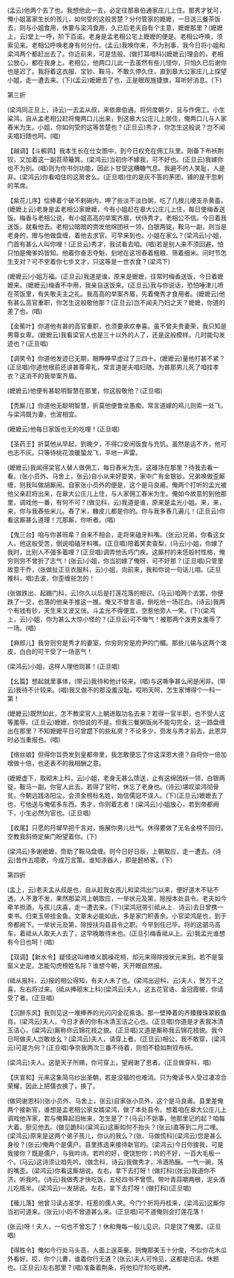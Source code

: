 <!-- { "loadSidebar": true } -->
(孟云)他两个去了也，我想他此一去，必定往那皋伯通家庄儿上住。那秀才犹可，俺小姐富家生长的孩儿，如何受的这般苦楚？分付管家的嬷嬷，一日送三餐茶饭去，则与小姐食用，休要与梁鸿食用，久已后老夫自有个主意，嬷嬷那里？(嬷嬷上，云)堂上一呼，阶下百诺。老身是孟老相公宅上嬷嬷的便是。老相公呼唤，须索见来。老相公呼唤老身有何分付。(孟云)我唤你来，不为别事，我今日将小姐和梁鸿两个都赶出去了。你近前来，可是恁般。(做打耳喑科)(嬷嬷云)理会的，老相公放心，都在我身上。老相公，他两口儿此一去虽然有些儿怪你，只怕久已后谢你也是迟了。我将着这衣服、宝钞、鞍马，不敢久停久住，直到皋大公家庄儿上探望小姐，走一遭去来。(下)(孟云)嬷嬷去了也，正是眼观旌捷旗，耳听好消息。(下)

第三折

(梁鸿同正旦上，诗云)一去孟从叔，来依皋伯通。将何度朝夕，且与作佣工。小生粱鸿，自从孟老相公赶将俺两口儿出来，到这皋大公庄儿上居住，俺两口儿与人家舂米为生。小姐，你如何受的这等苦楚也？(正旦云)秀才，你怎生这般说？岂不闻夫唱妇随也呵。(唱)

【越调】【斗鹌鹑】我本生长在仕女图中，到今日权充在佣工队里。刚备下布袄荆钗，又加着这一副苕帚簸箕。(梁鸿云)当初你不嫁我，可不好也。(正旦云)我嫁你也不为别。(唱)则为你书剑功能，因此卜甘受这糟糠气息。我避不的人笑耻，人是非。(梁鸿云)你看咱住的这房舍么。(正旦唱)住的是灰不答的茅团，铺的是干忽剌的苇席。

【紫花儿序】恰捧着个破不剌碗内，呷了些淡不淡白粥，吃了几根儿哽支杀黄齑。(嬷嬷上云)老身是孟老相公家嬷嬷，今有小姐赶在皋大公庄儿上住，每日使梅香送饭。梅香与老相公说，有小姐高高的举案齐眉，伏侍秀才。老相公不信。今日着我送饭，就看他去。老相公暗暗的赍发他绵团袄一领，白银两锭，鞍马一副，则当是老身的，赠与他做盘缠，着他去求官。可早来到也。小姐在家么？(梁鸿云)小姐，门首有甚么人叫你哩！(正旦云)秀才，我试看去咱。(唱)若是别人来不须回避，怕只怕是俺爹妈皆知。他着你奋志夺魁，刬地在这坦舂着粗粮．筛着细米。问时节怎生支对？可不空着你七步文才，只这等是一世衣食？(梁鸿下)

(嬷嬷云)小姐万福。(正旦云)我道是谁，原来是嬷嬷，往常时梅香送饭，今日着嬷嬷来。(嬷嬷云)梅香不中用，我亲自送饭来。(正旦云)我与你说话，恐怕唾津儿喷在茶饭里，有失敬夫主之礼。我高高的举案齐眉，先着俺秀才食用者。(嬷嬷云)他有甚么高官重职，你怎生这般敬他那？(正旦云)岂不闻夫乃妇之天？嬷嬷，你道的差了也。(唱)

【金蕉叶】你道他有甚的高官重职，也须要承欢奉喜。虽不曾夫贵妻荣，我只知是男尊女卑。(嬷嬷云)我看梁官人也是三十以外的人了，还是这般模样。几时能勾发迹也？(正旦唱)

【调笑令】你道他发迹已无期，眼睁睁早虚过了三四十。(嬷嬷云)量他打甚不紧？(正旦唱)你道他根前还讲甚尊卑礼，常言道是夫唱妇随。为甚那男儿死了咱挂孝衣？这消不的我举案齐眉。

(嬷嬷云)他便有甚聪明智慧在那里，你这般敬他？(正旦唱)

【秃厮儿】你道他无聪明智慧，折莫他便鲁坌愚痴，常言道嫁的鸡儿则索一处飞，与梁鸿既为妻，也波相宜。

(嬷嬷云)他每日家饭也无的吃哩！(正旦唱)

【圣药王】折莫他从早起，到晚夕，不得口安闲饭食与充饥。虽然是运不齐，他可也志不灰。只等待桃花浪暖蛰龙飞，平地一声雷。

(嬷嬷云)我闻得梁官人替人做佣工，每日舂米为生。这碓场在那里？待我去看一看。(张小员外、马舍上，张云)自小从来好耍笑，家中广有金银钞。兄弟唤做歪厮缠，则我叫做胡厮闹。自家张小员外的便是，这个是马良甫。俺两个打听的孟光被他父亲赶将出来，在皋大公庄儿上住，与人家佣工舂米为生。俺如今故意的到他那里，调戏他一番，有何不可？(做见科，云)我道是谁，原来是孟光小姐。来，来，来，你与我舂些米儿。舂了米，糠皮儿都是你的。你与我多舂几遍儿！(正旦云)你看这厮甚么道理！兀那厮，你听者。(唱)

【鬼三台】咱与你甚班辈？自来不相会，走将来磕牙料嘴。(张云)兄弟，你看这女人，他这般受苦，倒说咱磕牙料嘴。(正旦唱)陪着笑卖查梨，(马云)小姐，你嫁了我时，比别人不强多着哩？(正旦唱)调弄他舌巧门疾。这厮村的来恁般村性格，俺穷则穷不曾折了志气！(张云)小姐，你当初嫁了俺呀，可不好那？(正旦唱)只管里故意干乔，(张做扯正旦衣服科，云)小姐，向前来，我和你说一句话儿咱。(正旦推科，唱)去波，你歪缠些怎的！

(张做跌出、起踢门科，云)你久以后是打莲花落的相识。(马云)咱两个去罢，你便跌了一交，也落的他亲手推这一推。俺又不曾言语，倒吃他一场花白。(诗云)我两个有钱有钞，天生来又波又俏。斗孟光不得便宜，空惹他旁人一笑。(下)(梁鸿上，云)小姐，你为甚么大惊小怪的？(正旦云)可不悔气！被那两个泼男女羞辱了一场。(唱)

【麻郎儿】我穷则穷是秀才的妻室，你穷则穷是府尹的门楣。那些儿输与这两个泼皮，白白的可干受了一场恶气！

(梁鸿云)小姐，这样人理他则甚！(正旦唱)

【幺篇】想起就里事体，(带云)我待和他计较来。(唱)与这嘶争甚么闲是闲非。(带云)我待不计较来。(唱)我又做不的那没羞没耻。哎哟天呵，怎生家博得个一科一第！

(嬷嬷云)既然如此，怎不教梁官人上朝进取功名去来？若得一官半职，也不受人这等羞辱。(正旦云)嬷嬷，你怕说的不是。但我三餐粥饭尚不能勾完全，这一路盘缠出在那里？不知嬷嬷平日可曾趱下的些私房？不论多少，赍发与秀才前去，此恩异时必当重报也。(唱)

【络丝娘】但得你旨赍发到皇都帝里，我怎敢便忘了你这深恩大德？自将你一倍加增做十倍，也还表不的我相酬之意。

(嬷嬷虚下，取砌末上科，云)小姐，老身无甚么馈送，止有这绵团袄一领，白银两锭，鞍马一副。你官人此去，若得了官时，休忘了老身也。(诗云)堪叹梁鸿彻骨贫，今朝远践洛阳尘。会须金榜标名姓，始信儒冠不误人。(下)(正旦云)嬷嬷去了也，亏他送与俺偌多东西。秀才，你则着志者！(粱鸿云)小姐放心，若到帝都阙下，小生必然为官也。(正旦唱)

【收尾】只愿的丹墀早把千言对，施展你男儿壮气。休得要做了无名金榜不回归，空教我斜倚定柴门盼望着你。(下)

(梁鸿云)多谢嬷嬷，赍助了鞍马盘缠。则今日好日辰，上朝取应，走一遭去。(诗云)昔作五噫歌，今成万言策。谁知涤器人，即是题桥客。(下)

第四折

(孟上，云)老夫孟从叔是也，自从赶我女孩儿和梁鸿出门以来，便好道木不钻不透，人不激不发，果然那梁鸿上朝取应，一举状元及第，除授本处县令。老夫如今牵羊担酒，与孩儿庆喜，走一遭去来。(下)(梁鸿冠带引祗从上．诗云)去日曾携一束书。归束玉带挂金鱼。文章未必能如此，多是家门积善余。小官梁鸿是也，到于帝都阙下。一举状元及第，除授扶沟县县令之职。今早到任已毕。将的这驷马高车，着祗从人取夫人去了，这早晚敢待末也。(正旦引梅香祗从上。云)我孟光谁想有今日也呵！(唱)

【双调】【新水令】疑怪这叫喳喳义鹊噪花梢，却元来得除授状元来到。若不是萤窗义史足。怎能勾虎榜姓名际？谁想今朝，天开眼自然报。

(祗从报科，云)报的相公得知，有夫人未了也。(梁鸿出迎科，云)夫人，贺万千之喜，左右将过来。(祗从捧砌末上科)(梁鸿云)夫人，这五花官诰、金冠霞帔，你请受了者。(正旦唱)

【沉醉东风】我则见这一堆捧养的光闪闪金花紫诰。那一壁捧着的齐臻臻珠翠鲛鱼肖。(梁鸿云)夫人，今日才表的你有冰清玉洁之心也。(正旦唱)你道是才表我冰清玉洁心，(粱鸿云)厮称你云锦花枝之貌。(正旦唱)又道是厮称我云锦花枝貌。我今日呵做夫人岂敢妆幺？(梁鸿云)夫人，请穿上者。(正旦云)相公，我不敢穿，(梁鸿云)可是为何？(正旦唱)争奈我两次三番不待着，则怕不稳如荆钗布袄。

(梁鸿云)夫人。这是天子所赐，你可穿上，望阙谢了恩者。(正旦做穿科，唱)

【庆宣和】元来这象简乌纱出圣朝，若是没福的也难消。只为俺读书人受过凄凉合荣耀，因此上把儒衣换了，换了。

(做同谢恩科)(张小员外、马舍上，张云)自家张小员外，这个是马良甫。县里差俺两个接新官，谁想是孟老相公家女婿梁鸿，做了本处县令。想着咱在皋大公庄儿上调戏他浑家，若与俺算起旧帐来，怎生是了？(马云)不妨事，他那里记的起？咱每大着。胆见他去。(做见跪科)(粱鸿云)这厮如何不抬头？(张云)直等到二月二哩。(梁鸿云)原来是这两个弟子孩儿，你认的我么？(张、马做慌科)(梁鸿云)您是甚么身役？(张云)俺两个是儒户。县里拣选来接待新官的。(梁鸿云)今日你接我，可是我接你？既是儒户，与我吟诗。若吟的好，便饶恕你；吟的不好，一百大毛板一个。(马云)这诗须让咱先吟。(做念科，诗云)我做秀才，冷酒热酾。一气一碗，荡的嘴歪。(梁鸿云)你看这厮胡说。左右，拿下去打呀！(做打科)(张云)我道你不济，听我吟。(诗云)我做秀才快吃饭，五经四书不曾惯。带叶青蒜嚼两根，泥头酒儿吃瓶半。(梁鸿云)一发胡说。左右，拿下去打呀！(做打科)(正旦唱)

【雁儿落】他曾习读占圣学，枉惹的儒人笑。今门个折将丹桂来，(梁鸿云)这厮你当初可道来。(张云)小的不曾道甚么来。(正旦唱)可不道俺则会打莲花落！

(张云)呀！夫人，一句也不曾忘了！休和俺每一般儿见识，只是饶了俺罢。(正旦唱)

【得胜令】俺如今行处马头高，人面上逞英豪。则俺那美玉十分俊，不似你花木瓜外看好。哎，你个儿曹，谁着你行无道？(张云)夫人可怜见，这都是旧活。休题也。(正旦云)左右那里？(唱)准备着荆条，将他扣厅阶吃顿拷。

